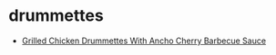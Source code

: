 # drummettes

 * [Grilled Chicken Drummettes With Ancho Cherry Barbecue Sauce](index/g/grilled-chicken-drummettes-with-ancho-cherry-barbecue-sauce-101835.json)
